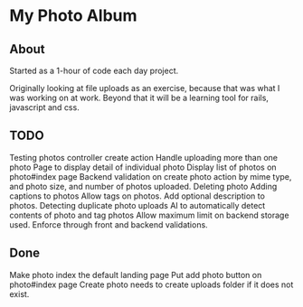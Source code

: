 # My Photo Album

## About

Started as a 1-hour of code each day project.

Originally looking at file uploads as an exercise, because that was what I was working on at work. Beyond that it will be a learning tool for rails, javascript and css.

## TODO

Testing photos controller create action
Handle uploading more than one photo
Page to display detail of individual photo
Display list of photos on photo#index page
Backend validation on create photo action by mime type, and photo size, and number of photos uploaded.
Deleting photo
Adding captions to photos
Allow tags on photos.
Add optional description to photos.
Detecting duplicate photo uploads
AI to automatically detect contents of photo and tag photos
Allow maximum limit on backend storage used. Enforce through front and backend validations.

## Done

Make photo index the default landing page
Put add photo button on photo#index page
Create photo needs to create uploads folder if it does not exist.